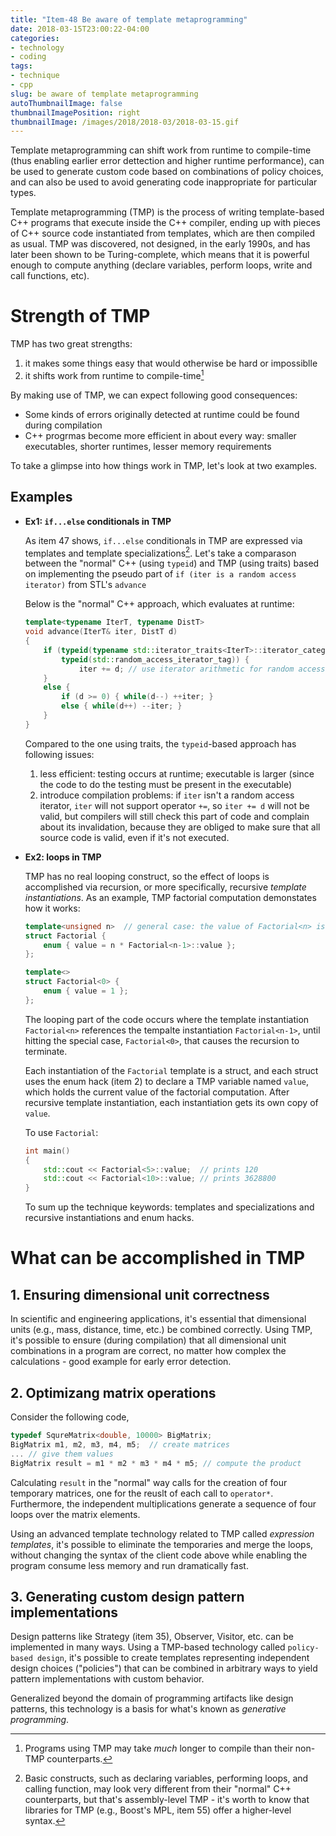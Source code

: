 ```yaml
---
title: "Item-48 Be aware of template metaprogramming"
date: 2018-03-15T23:00:22-04:00
categories:
- technology
- coding
tags:
- technique
- cpp
slug: be aware of template metaprogramming
autoThumbnailImage: false
thumbnailImagePosition: right
thumbnailImage: /images/2018/2018-03/2018-03-15.gif
---
```


Template metaprogramming can shift work from runtime to compile-time (thus enabling earlier error dettection and higher runtime performance), can be used to generate custom code based on combinations of policy choices, and can also be used to avoid generating code inappropriate for particular types.
<!--more-->
<!-- toc -->

Template metaprogramming (TMP) is the process of writing template-based C++ programs that execute inside the C++ compiler, ending up with pieces of C++ source code instantiated from templates, which are then compiled as usual. TMP was discovered, not designed, in the early 1990s, and has later been shown to be Turing-complete, which means that it is powerful enough to compute anything (declare variables, perform loops, write and call functions, etc).

# Strength of TMP

TMP has two great strengths:

1. it makes some things easy that would otherwise be hard or impossiblle
2. it shifts work from runtime to compile-time[^1]

By making use of TMP, we can expect following good consequences:

* Some kinds of errors originally detected at runtime could be found during compilation
* C++ progrmas become more efficient in about every way: smaller executables, shorter runtimes, lesser memory requirements

To take a glimpse into how things work in TMP, let's look at two examples.

## Examples

* **Ex1: `if...else` conditionals in TMP**

    As item 47 shows, `if...else` conditionals in TMP are expressed via templates and template specializations[^2]. Let's take a comparason between the "normal" C++ (using `typeid`) and TMP (using traits) based on implementing the pseudo part of `if (iter is a random access iterator)` from STL's `advance`

    Below is the "normal" C++ approach, which evaluates at runtime:

    ```cpp
    template<typename IterT, typename DistT>
    void advance(IterT& iter, DistT d)
    {
        if (typeid(typename std::iterator_traits<IterT>::iterator_categoray) == 
            typeid(std::random_access_iterator_tag)) {
                iter += d; // use iterator arithmetic for random access iters
        }
        else {
            if (d >= 0) { while(d--) ++iter; }
            else { while(d++) --iter; }
        }
    }
    ```

    Compared to the one using traits, the `typeid`-based approach has following issues:

    1. less efficient: testing occurs at runtime; executable is larger (since the code to do the testing must be present in the executable)
    2. introduce compilation problems: if `iter` isn't a random access iterator, `iter` will not support operator `+=`, so `iter += d` will not be valid, but compilers will still check this part of code and complain about its invalidation, because they are obliged to make sure that all source code is valid, even if it's not executed.

* **Ex2: loops in TMP**

    TMP has no real looping construct, so the effect of loops is accomplished via recursion, or more specifically, recursive _template instantiations_. As an example, TMP factorial computation demonstates how it works:

    ```cpp
    template<unsigned n>  // general case: the value of Factorial<n> is n times the value of Factorial<n-1>
    struct Factorial {
        enum { value = n * Factorial<n-1>::value };
    };

    template<>
    struct Factorial<0> {
        enum { value = 1 };
    };
    ```

    The looping part of the code occurs where the template instantiation `Factorial<n>` references the tempalte instantiation `Factorial<n-1>`, until hitting the special case, `Factorial<0>`, that causes the recursion to terminate. 
    
    Each instantiation of the `Factorial` template is a struct, and each struct uses the enum hack (item 2) to declare a TMP variable named `value`, which holds the current value of the factorial computation. After recursive template instantiation, each instantiation gets its own copy of `value`.

    To use `Factorial`:

    ```cpp
    int main()
    {
        std::cout << Factorial<5>::value;  // prints 120
        std::cout << Factorial<10>::value; // prints 3628800
    }
    ```

    To sum up the technique keywords: templates and specializations and recursive instantiations and enum hacks.

# What can be accomplished in TMP

## 1. Ensuring dimensional unit correctness

In scientific and engineering applications, it's essential that dimensional units (e.g., mass, distance, time, etc.) be combined correctly. Using TMP, it's possible to ensure (during compilation) that all dimensional unit combinations in a program are correct, no matter how complex the calculations - good example for early error detection.

## 2. Optimizang matrix operations

Consider the following code,

```cpp
typedef SqureMatrix<double, 10000> BigMatrix;
BigMatrix m1, m2, m3, m4, m5;  // create matrices
... // give them values
BigMatrix result = m1 * m2 * m3 * m4 * m5; // compute the product
```

Calculating `result` in the "normal" way calls for the creation of four temporary matrices, one for the reuslt of each call to `operator*`. Furthermore, the independent multiplications generate a sequence of four loops over the matrix elements. 

Using an advanced template technology related to TMP called _expression templates_, it's possible to eliminate the temporaries and merge the loops, without changing the syntax of the client code above while enabling the program consume less memory and run dramatically fast.

## 3. Generating custom design pattern implementations

Design patterns like Strategy (item 35), Observer, Visitor, etc. can be implemented in many ways. Using a TMP-based technology called `policy-based design`, it's possible to create templates representing independent design choices ("policies") that can be combined in arbitrary ways to yield pattern implementations with custom behavior.

Generalized beyond the domain of programming artifacts like design patterns, this technology is a basis for what's known as _generative programming_.

[^1]: Programs using TMP may take _much_ longer to compile than their non-TMP counterparts.

[^2]: Basic constructs, such as declaring variables, performing loops, and calling function, may look very different from their "normal" C++ counterparts, but that's assembly-level TMP - it's worth to know that libraries for TMP (e.g., Boost's MPL, item 55) offer a higher-level syntax.
